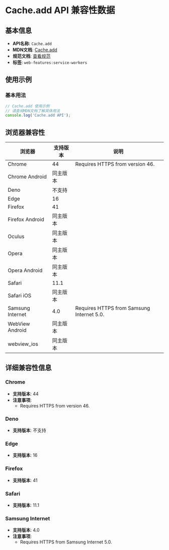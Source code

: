 # Cache.add API 兼容性数据

## 基本信息

- **API名称**: `Cache.add`
- **MDN文档**: [Cache.add](https://developer.mozilla.org/docs/Web/API/Cache/add)
- **规范文档**: [查看规范](https://w3c.github.io/ServiceWorker/#cache-add)
- **标签**: `web-features:service-workers`

## 使用示例

### 基本用法

```javascript
// Cache.add 使用示例
// 请查阅MDN文档了解具体用法
console.log('Cache.add API');
```

## 浏览器兼容性

| 浏览器 | 支持版本 | 说明 |
|--------|----------|------|
| Chrome | 44 | Requires HTTPS from version 46. |
| Chrome Android | 同主版本 |  |
| Deno | 不支持 |  |
| Edge | 16 |  |
| Firefox | 41 |  |
| Firefox Android | 同主版本 |  |
| Oculus | 同主版本 |  |
| Opera | 同主版本 |  |
| Opera Android | 同主版本 |  |
| Safari | 11.1 |  |
| Safari iOS | 同主版本 |  |
| Samsung Internet | 4.0 | Requires HTTPS from Samsung Internet 5.0. |
| WebView Android | 同主版本 |  |
| webview_ios | 同主版本 |  |

## 详细兼容性信息

### Chrome

- **支持版本**: 44
- **注意事项**:
  - Requires HTTPS from version 46.

### Deno

- **支持版本**: 不支持

### Edge

- **支持版本**: 16

### Firefox

- **支持版本**: 41

### Safari

- **支持版本**: 11.1

### Samsung Internet

- **支持版本**: 4.0
- **注意事项**:
  - Requires HTTPS from Samsung Internet 5.0.

